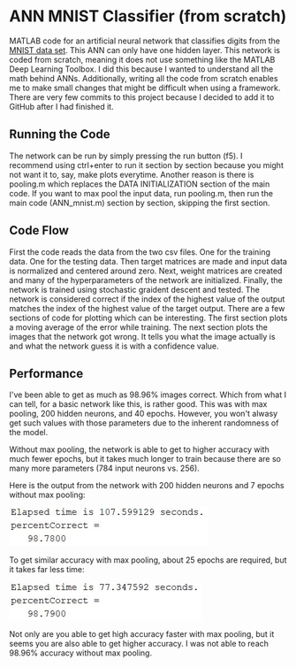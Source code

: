 # ANN MNIST Classifier (from scratch)
MATLAB code for an artificial neural network that classifies digits from the [MNIST data set](http://yann.lecun.com/exdb/mnist/). This ANN can only have one hidden layer. This network is coded from scratch, meaning it does not use something like the MATLAB Deep Learning Toolbox. I did this because I wanted to understand all the math behind ANNs. Additionally, writing all the code from scratch enables me to make small changes that might be difficult when using a framework. There are very few commits to this project because I decided to add it to GitHub after I had finished it.
## Running the Code
The network can be run by simply pressing the run button (f5). I recommend using ctrl+enter to run it section by section because you might not want it to, say, make plots everytime. Another reason is there is pooling.m which replaces the DATA INITIALIZATION section of the main code. If you want to max pool the input data, run pooling.m, then run the main code (ANN_mnist.m) section by section, skipping the first section.
## Code Flow
First the code reads the data from the two csv files. One for the training data. One for the testing data. Then target matrices are made and input data is normalized and centered around zero. Next, weight matrices are created and many of the hyperparameters of the network are initialized. Finally, the network is trained using stochastic graident descent and tested. The network is considered correct if the index of the highest value of the output matches the index of the highest value of the target output. There are a few sections of code for plotting which can be interesting. The first section plots a moving average of the error while training. The next section plots the images that the network got wrong. It tells you what the image actually is and what the network guess it is with a confidence value. 
## Performance
I've been able to get as much as 98.96% images correct. Which from what I can tell, for a basic network like this, is rather good. This was with max pooling, 200 hidden neurons, and 40 epochs. However, you won't alwasy get such values with those parameters due to the inherent randomness of the model. 

Without max pooling, the network is able to get to higher accuracy with much fewer epochs, but it takes much longer to train because there are so many more parameters (784 input neurons vs. 256).

Here is the output from the network with 200 hidden neurons and 7 epochs without max pooling:

![200_7](https://github.com/mc25573/ANN_mnist/blob/master/images/200_7.JPG)

To get similar accuracy with max pooling, about 25 epochs are required, but it takes far less time:

![200_25_pooling](https://github.com/mc25573/ANN_mnist/blob/master/images/200_25_pooling.JPG)

Not only are you able to get high accuracy faster with max pooling, but it seems you are also able to get higher accuracy. I was not able to reach 98.96% accuracy without max pooling.
